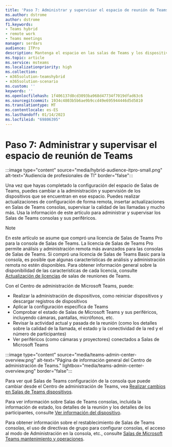 ```yaml
---
title: 'Paso 7: Administrar y supervisar el espacio de reunión de Teams'
ms.author: dstrome
author: dstrome
f1.keywords:
- Teams hybrid
- remote work
- Teams meetings
manager: serdars
audience: ITPro
description: Mantenga el espacio en las salas de Teams y los dispositivos posteriores a la implementación.
ms.topic: article
ms.service: msteams
ms.localizationpriority: high
ms.collection:
- m365solution-teamshybrid
- m365solution-scenario
ms.custom: ''
keywords: ''
ms.openlocfilehash: 1f406137d8cd3093ba968d47734f7019dfad63c6
ms.sourcegitcommit: 1934c4803b5b6ae9b9ccd49e695944446d5d5810
ms.translationtype: MT
ms.contentlocale: es-ES
ms.lasthandoff: 01/14/2023
ms.locfileid: "69806395"
---
```

# <a name="step-7---manage-and-monitor-your-teams-meeting-space"></a>Paso 7: Administrar y supervisar el espacio de reunión de Teams

:::image type="content" source="media/hybrid-audience-itpro-small.png" alt-text="Audiencia de profesionales de TI" border="false":::

Una vez que hayas completado la configuración del espacio de Salas de Teams, puedes cambiar a la administración y supervisión de los dispositivos que se encuentran en ese espacio. Puedes realizar actualizaciones de configuración de forma remota, insertar actualizaciones en Salas de Teams consolas, supervisar la calidad de las llamadas y mucho más. Usa la información de este artículo para administrar y supervisar los Salas de Teams consolas y sus periféricos.

> [!NOTE]
> En este artículo se asume que compró una licencia de Salas de Teams Pro para la consola de Salas de Teams. La licencia de Salas de Teams Pro permite análisis y administración remota más avanzados para las consolas de Salas de Teams. Si compró una licencia de Salas de Teams Basic para la consola, es posible que algunas características de análisis y administración remota no estén disponibles. Para obtener información general sobre la disponibilidad de las características de cada licencia, consulte [Actualización de licencias](rooms/rooms-licensing.md) de salas de reuniones de Teams.

Con el Centro de administración de Microsoft Teams, puede:

- Realizar la administración de dispositivos, como reiniciar dispositivos y descargar registros de dispositivos
- Aplicar la configuración específica de Teams
- Comprobar el estado de Salas de Microsoft Teams y sus periféricos, incluyendo cámaras, pantallas, micrófonos, etc.
- Revisar la actividad actual y pasada de la reunión (como los detalles sobre la calidad de la llamada, el estado y la conectividad de la red y el número de participantes)
- Ver periféricos (como cámaras y proyectores) conectados a Salas de Microsoft Teams

 :::image type="content" source="media/teams-admin-center-overview.png" alt-text="Página de información general del Centro de administración de Teams." lightbox="media/teams-admin-center-overview.png" border="false":::

Para ver qué Salas de Teams configuración de la consola que puede cambiar desde el Centro de administración de Teams, vea [Realizar cambios en Salas de Teams dispositivos](rooms/rooms-manage.md#make-changes-to-teams-rooms-devices-or-surface-hubs).

Para ver información sobre Salas de Teams consolas, incluida la información de estado, los detalles de la reunión y los detalles de los participantes, consulte [Ver información del dispositivo](rooms/rooms-manage.md#view-device-information).

Para obtener información sobre el restablecimiento de Salas de Teams consolas, el uso de directivas de grupo para configurar consolas, el acceso al modo de Administración en la consola, etc., consulte [Salas de Microsoft Teams mantenimiento y operaciones](rooms/rooms-operations.md).
